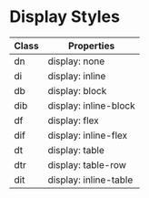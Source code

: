 # Display Styles

| Class | Properties |
| ----- | ---------- |
| dn | display: none |
| di | display: inline |
| db | display: block |
| dib | display: inline-block |
| df | display: flex |
| dif | display: inline-flex |
| dt | display: table |
| dtr | display: table-row |
| dit | display: inline-table |
